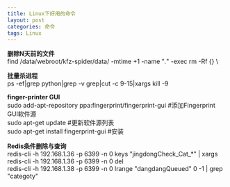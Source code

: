 ```yaml
---
title: Linux下好用的命令
layout: post
categories: 命令
tags: Linux
---
```

__删除N天前的文件__  
find /data/webroot/kfz-spider/data/ -mtime +1 -name "*.*" -exec rm -Rf {} \  
  
__批量杀进程__  
ps -ef|grep python|grep -v grep|cut -c 9-15|xargs kill -9  
  
__finger-printer GUI__  
sudo add-apt-repository ppa:fingerprint/fingerprint-gui  #添加Fingerprint GUI软件源  
sudo apt-get update #更新软件源列表  
sudo apt-get install fingerprint-gui  #安装  
  
__Redis条件删除与查询__  
redis-cli -h 192.168.1.36 -p 6399 -n 0 keys "jingdongCheck_Cat_*" | xargs redis-cli -h 192.168.1.36 -p 6399 -n 0 del  
redis-cli -h 192.168.1.38 -p 6399 -n 0 lrange "dangdangQueued" 0 -1 | grep "categoty"